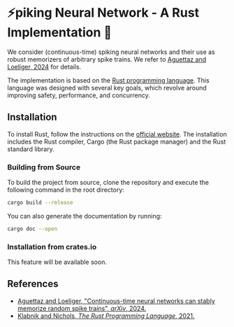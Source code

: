 # ⚡️piking Neural Network - A Rust Implementation 🦀 

We consider (continuous-time) spiking neural networks and their use as robust memorizers of arbitrary spike trains. 
We refer to [Aguettaz and Loeliger, 2024](https://arxiv.org/abs/2408.01166) for details. 

The implementation is based on the [Rust programming language](https://www.rust-lang.org/).
This language was designed with several key goals, which revolve around improving safety, performance, and concurrency.

## Installation

To install Rust, follow the instructions on the [official website](https://www.rust-lang.org/tools/install).
The installation includes the Rust compiler, Cargo (the Rust package manager) and the Rust standard library.

### Building from Source 

To build the project from source, clone the repository and execute the following command in the root directory: 
```bash 
cargo build --release 
``` 
You can also generate the documentation by running: 
```bash 
cargo doc --open 
```

### Installation from crates.io

This feature will be available soon.

## References

* [Aguettaz and Loeliger, "Continuous-time neural networks can stably memorize random spike trains", *arXiv*, 2024.](https://arxiv.org/abs/2408.01166)
* [Klabnik and Nichols, *The Rust Programming Language*, 2021.](https://doc.rust-lang.org/book/)

[^1]: Read as concurrency or parallelism.